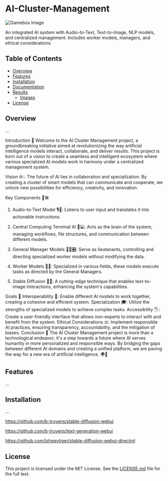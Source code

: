 # AI-Cluster-Management

![Gamebox Image](./Results/Images/gamebox.png)

An integrated AI system with Audio-to-Text, Text-to-Image, NLP models, and centralized management. Includes worker models, managers, and ethical considerations.
## Table of Contents
- [Overview](#overview)
- [Features](#features)
- [Installation](#installation)
- [Documentation](./Docs)
- [Results](./Results)
  - [Images](./Results/Images)
- [License](#license)

## Overview
...

Introduction 🚀
Welcome to the AI Cluster Management project, a groundbreaking initiative aimed at revolutionizing the way artificial intelligence models interact, collaborate, and deliver results. This project is born out of a vision to create a seamless and intelligent ecosystem where various specialized AI models work in harmony under a centralized management system.

Vision 🌐💡
The future of AI lies in collaboration and specialization. By creating a cluster of smart models that can communicate and cooperate, we unlock new possibilities for efficiency, creativity, and innovation.

Key Components 🧠🛠️
1. Audio-to-Text Model 🎙️📝:
Listens to user input and translates it into actionable instructions.

2. Central Computing Terminal AI 🧠💻:
Acts as the brain of the system, managing workflows, file structures, and communication between different models.

3. General Manager Models 👮‍♂️🎛️:
Serve as lieutenants, controlling and directing specialized worker models without modifying the data.

4. Worker Models 🤖🔧:
Specialized in various fields, these models execute tasks as directed by the General Managers.

5. Stable Diffusion 📜🎨:
A cutting-edge technique that enables text-to-image interactions, enhancing the system's capabilities.

Goals 🎯
Interoperability 🧩: Enable different AI models to work together, creating a cohesive and efficient system.
Specialization 🎓: Utilize the strengths of specialized models to achieve complex tasks.
Accessibility 🖐️: Create a user-friendly interface that allows non-experts to interact with and benefit from the system.
Ethical Considerations ⚖️: Implement responsible AI practices, ensuring transparency, accountability, and the mitigation of biases.
Conclusion 🌟
The AI Cluster Management project is more than a technological endeavor; it's a step towards a future where AI serves humanity in more personalized and responsible ways. By bridging the gaps between different AI domains and creating a unified platform, we are paving the way for a new era of artificial intelligence. 🌍💫



## Features
...

## Installation
...

https://github.com/b-truyens/stable-diffusion-webui

https://github.com/b-truyens/text-generation-webui

https://github.com/lshqqytiger/stable-diffusion-webui-directml


## License
This project is licensed under the MIT License. See the [LICENSE.md](LICENSE.md) file for the full text.
